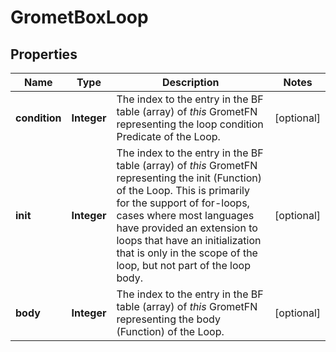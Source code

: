 # GrometBoxLoop

## Properties
Name | Type | Description | Notes
------------ | ------------- | ------------- | -------------
**condition** | **Integer** | The index to the entry in the BF table (array) of *this* GrometFN representing the loop condition Predicate of the Loop.  |  [optional]
**init** | **Integer** | The index to the entry in the BF table (array) of *this* GrometFN representing the init (Function) of the Loop. This is primarily for the support of for-loops, cases where most languages have provided an extension to loops that have an initialization that is only in the scope of the loop, but not part of the loop body.  |  [optional]
**body** | **Integer** | The index to the entry in the BF table (array) of *this* GrometFN representing the body (Function) of the Loop.  |  [optional]
